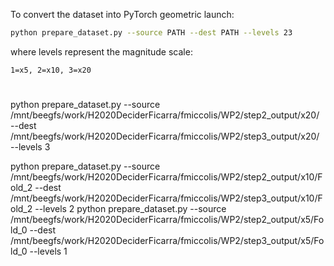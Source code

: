 <!--
 Copyright 2023 Bontempo Gianpaolo

 Licensed under the Apache License, Version 2.0 (the "License");
 you may not use this file except in compliance with the License.
 You may obtain a copy of the License at

     http://www.apache.org/licenses/LICENSE-2.0

 Unless required by applicable law or agreed to in writing, software
 distributed under the License is distributed on an "AS IS" BASIS,
 WITHOUT WARRANTIES OR CONDITIONS OF ANY KIND, either express or implied.
 See the License for the specific language governing permissions and
 limitations under the License.
-->

To convert the dataset into PyTorch geometric launch:

```bash
python prepare_dataset.py --source PATH --dest PATH --levels 23
```

where levels represent the magnitude scale:
```
1=x5, 2=x10, 3=x20
```
#    

python prepare_dataset.py --source /mnt/beegfs/work/H2020DeciderFicarra/fmiccolis/WP2/step2_output/x20/ --dest /mnt/beegfs/work/H2020DeciderFicarra/fmiccolis/WP2/step3_output/x20/ --levels 3


python prepare_dataset.py --source /mnt/beegfs/work/H2020DeciderFicarra/fmiccolis/WP2/step2_output/x10/Fold_2 --dest /mnt/beegfs/work/H2020DeciderFicarra/fmiccolis/WP2/step3_output/x10/Fold_2 --levels 2
python prepare_dataset.py --source /mnt/beegfs/work/H2020DeciderFicarra/fmiccolis/WP2/step2_output/x5/Fold_0 --dest /mnt/beegfs/work/H2020DeciderFicarra/fmiccolis/WP2/step3_output/x5/Fold_0 --levels 1